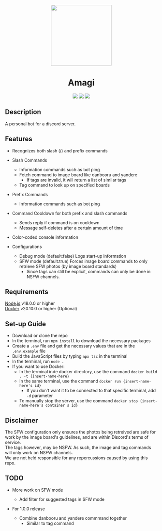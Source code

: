 <div align="center">
    <img src="https://cdn.discordapp.com/attachments/1084368581342531655/1096280364235890719/elf-modified.png" width=200px>
    <h1>Amagi</h1>
    <div>
        <img src="https://img.shields.io/github/v/release/zach-dascil/amagi">
        <img src="https://img.shields.io/badge/discord.js-v14-purple">
        <img src="https://img.shields.io/github/license/zach-dascil/Amagi">
    </div>
</div>

## Description

A personal bot for a discord server.

## Features

- Recognizes both slash (/) and prefix commands

- Slash Commands
    - Information commands such as bot ping
    - Fetch command to image board like danbooru and yandere
        - If tags are invalid, it will return a list of similar tags
    - Tag command to look up on specified boards

- Prefix Commands
    - Information commands such as bot ping

- Command Cooldown for both prefix and slash commands
  - Sends reply if command is on cooldown
  - Message self-deletes after a certain amount of time

- Color-coded console information

- Configurations
    - Debug mode (default:false) Logs start-up information
    - SFW mode (default:true) Forces image board commands to only retrieve SFW photos (by image board standards)
        - Since tags can still be explicit, commands can only be done in NSFW channels.

## Requirements

[Node.js](https://nodejs.org/) v18.0.0 or higher \
[Docker](https://www.docker.com/products/docker-desktop/) v20.10.0 or higher (Optional)

## Set-up Guide

- Download or clone the repo
- In the terminal, run `npm install` to download the necessary packages
- Create a `.env` file and get the necessary values that are in the `.env.example` file
- Build the JavaScript files by typing `npx tsc` in the terminal
- In the terminal, run `node .`
- If you want to use Docker:
  - In the terminal inde docker directory, use the command `docker build . -t {insert-name-here}`
  - In the same terminal, use the command `docker run {insert-name-here's id}`
    - If you don't want it to be connected to that specific terminal, add `-d` parameter
  - To manually stop the server, use the command `docker stop {insert-name-here's container's id}`

## Disclaimer

The SFW configuration only ensures the photos being retreived are safe for work by the image board's guidelines, and are within Discord's terms of service.\
The tags however, may be NSFW. As such, the image and tag commands will only work on NSFW channels. \
We are not held responsible for any repercussions caused by using this repo.

## TODO

- More work on SFW mode
    - Add filter for suggested tags in SFW mode

- For 1.0.0 release
    - Combine danbooru and yandere commmand together
        - Similar to tag command
